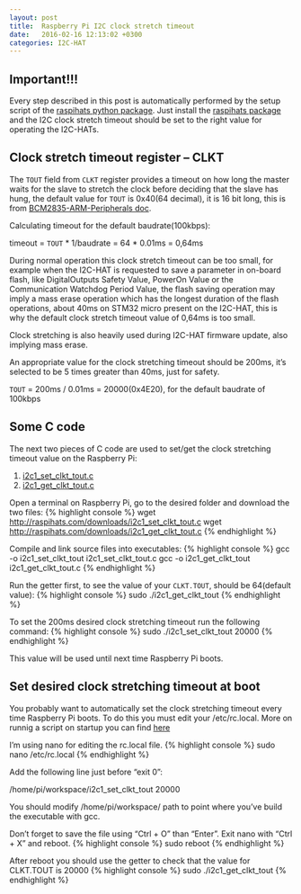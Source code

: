 ```yaml
---
layout: post
title:  Raspberry Pi I2C clock stretch timeout
date:   2016-02-16 12:13:02 +0300
categories: I2C-HAT
---
```


## Important!!!
Every step described in this post is automatically performed by the setup script of the [raspihats python package][raspihats-package]. Just install the [raspihats package][raspihats-package] and the I2C clock stretch timeout should be set to the right value for operating the I2C-HATs. 

## Clock stretch timeout register – CLKT

The `TOUT` field from `CLKT` register provides a timeout on how long the master waits for the slave to stretch the clock before deciding that the slave has hung, the default value for `TOUT` is 0x40(64 decimal), it is 16 bit long, this is from [BCM2835-ARM-Peripherals doc][BCM2835-ARM-Peripherals].

Calculating timeout for the default baudrate(100kbps):

timeout = `TOUT` * 1/baudrate = 64 * 0.01ms = 0,64ms

During normal operation this clock stretch timeout can be too small, for example when the I2C-HAT is requested to save a parameter in on-board flash, like DigitalOutputs Safety Value, PowerOn Value or the Communication Watchdog Period Value, the flash saving operation may imply a mass erase operation which has the longest duration of the flash operations, about 40ms on STM32 micro present on the I2C-HAT, this is why the default clock stretch timeout value of 0,64ms is too small.

Clock stretching is also heavily used during I2C-HAT firmware update, also implying mass erase.

An appropriate value for the clock stretching timeout should be 200ms, it’s selected to be 5 times greater than 40ms, just for safety.

`TOUT` = 200ms / 0.01ms =  20000(0x4E20), for the default baudrate of 100kbps

## Some C code

The next two pieces of C code are used to set/get the clock stretching timeout value on the Raspberry Pi:

  1. [i2c1_set_clkt_tout.c][i2c-clkst-setter]
  2. [i2c1_get_clkt_tout.c][i2c-clkst-getter]

Open a terminal on Raspberry Pi, go to the desired folder and download the two files:
{% highlight console %}
wget http://raspihats.com/downloads/i2c1_set_clkt_tout.c
wget http://raspihats.com/downloads/i2c1_get_clkt_tout.c
{% endhighlight %}

Compile and link source files into executables:
{% highlight console %}
gcc -o i2c1_set_clkt_tout i2c1_set_clkt_tout.c
gcc -o i2c1_get_clkt_tout i2c1_get_clkt_tout.c
{% endhighlight %}

Run the getter first, to see the value of your `CLKT.TOUT`, should be 64(default value):
{% highlight console %}
sudo ./i2c1_get_clkt_tout
{% endhighlight %}

To set the 200ms desired clock stretching timeout run the following command:
{% highlight console %}
sudo ./i2c1_set_clkt_tout 20000
{% endhighlight %}

This value will be used until next time Raspberry Pi boots.

## Set desired clock stretching timeout at boot

You probably want to automatically set the clock stretching timeout every time Raspberry Pi boots. To do this you must edit your /etc/rc.local. More on runnig a script on startup you can find [here][startup-script] 

I’m using nano for editing the rc.local file.
{% highlight console %}
sudo nano /etc/rc.local
{% endhighlight %}

Add the following line just before “exit 0”:

/home/pi/workspace/i2c1_set_clkt_tout 20000

You should modify /home/pi/workspace/ path to point where you’ve build the executable with gcc.

Don’t forget to save the file using “Ctrl + O” than “Enter”. Exit nano with “Ctrl + X” and reboot.
{% highlight console %}
sudo reboot
{% endhighlight %}

After reboot you should use the getter to check that the value for CLKT.TOUT is 20000
{% highlight console %}
sudo ./i2c1_get_clkt_tout
{% endhighlight %}


[BCM2835-ARM-Peripherals]: https://www.raspberrypi.org/app/uploads/2012/02/BCM2835-ARM-Peripherals.pdf
[i2c-clkst-setter]: https://github.com/raspihats/raspihats/blob/master/clk_stretch/i2c1_set_clkt_tout.c
[i2c-clkst-getter]: https://github.com/raspihats/raspihats/blob/master/clk_stretch/i2c1_get_clkt_tout.c
[startup-script]: http://raspberrywebserver.com/serveradmin/run-a-script-on-start-up.html
[raspihats-package]: https://pypi.python.org/pypi/raspihats